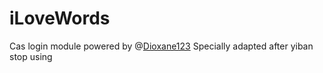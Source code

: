# iLoveWords
Cas login module powered by @[Dioxane123](https://github.com/Dioxane123/iLoveWord)
Specially adapted after yiban stop using
